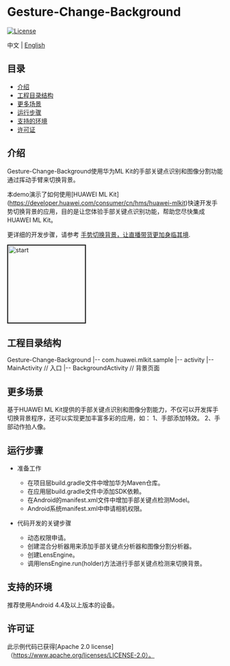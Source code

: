 # Gesture-Change-Background
[![License](https://img.shields.io/badge/Docs-hmsguides-brightgreen)](https://developer.huawei.com/consumer/cn/doc/development/HMS-Guides/ml-introduction-4)

中文 | [English](https://github.com/HMS-Core/hms-ml-demo/tree/master/ApplicationCases/Gesture-Change-Background)

## 目录

 * [介绍](#介绍)
 * [工程目录结构](#工程目录结构)
 * [更多场景](#更多场景)
 * [运行步骤](#运行步骤)
 * [支持的环境](#支持的环境)
 * [许可证](#许可证)


## 介绍
Gesture-Change-Background使用华为ML Kit的手部关键点识别和图像分割功能通过挥动手臂来切换背景。

本demo演示了如何使用[HUAWEI ML Kit] (https://developer.huawei.com/consumer/cn/hms/huawei-mlkit)快速开发手势切换背景的应用，目的是让您体验手部关键点识别功能，帮助您尽快集成HUAWEI ML Kit。

更详细的开发步骤，请参考 [手势切换背景，让直播带货更加身临其境](https://developer.huawei.com/consumer/cn/forum/topic/0204395267288570031?fid=18).

<img src="https://github.com/HMS-Core/hms-ml-demo/blob/master/Gesture-Change-Background/background.gif" width=180 title="start" border=2>

## 工程目录结构
Gesture-Change-Background
    |-- com.huawei.mlkit.sample
        |-- activity
            |-- MainActivity // 入口
            |-- BackgroundActivity //  背景页面

## 更多场景
基于HUAWEI ML Kit提供的手部关键点识别和图像分割能力，不仅可以开发挥手切换背景程序，还可以实现更加丰富多彩的应用，如：
1、手部添加特效。
2、手部动作拍人像。

## 运行步骤
- 准备工作
  - 在项目层build.gradle文件中增加华为Maven仓库。
  - 在应用层build.gradle文件中添加SDK依赖。
  - 在Android的manifest.xml文件中增加手部关键点检测Model。
  - Android系统manifest.xml中申请相机权限。

- 代码开发的关键步骤
  - 动态权限申请。
  - 创建混合分析器用来添加手部关键点分析器和图像分割分析器。
  - 创建LensEngine。
  - 调用lensEngine.run(holder)方法进行手部关键点检测来切换背景。

## 支持的环境
推荐使用Android 4.4及以上版本的设备。

##  许可证
此示例代码已获得[Apache 2.0 license]（https://www.apache.org/licenses/LICENSE-2.0）。
